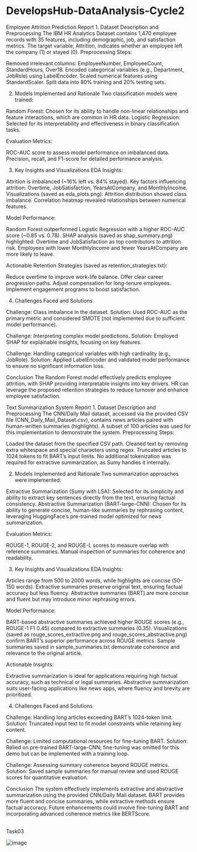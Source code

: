 # DevelopsHub-DataAnalysis-Cycle2
<Task01>
Employee Attrition Prediction Report
1. Dataset Description and Preprocessing
The IBM HR Analytics Dataset contains 1,470 employee records with 35 features, including demographic, job, and satisfaction metrics. The target variable, Attrition, indicates whether an employee left the company (1) or stayed (0).
Preprocessing Steps:

Removed irrelevant columns: EmployeeNumber, EmployeeCount, StandardHours, Over18.
Encoded categorical variables (e.g., Department, JobRole) using LabelEncoder.
Scaled numerical features using StandardScaler.
Split data into 80% training and 20% testing sets.

2. Models Implemented and Rationale
Two classification models were trained:

Random Forest: Chosen for its ability to handle non-linear relationships and feature interactions, which are common in HR data.
Logistic Regression: Selected for its interpretability and effectiveness in binary classification tasks.

Evaluation Metrics:

ROC-AUC score to assess model performance on imbalanced data.
Precision, recall, and F1-score for detailed performance analysis.

3. Key Insights and Visualizations
EDA Insights:

Attrition is imbalanced (~16% left vs. 84% stayed).
Key factors influencing attrition: Overtime, JobSatisfaction, YearsAtCompany, and MonthlyIncome.
Visualizations (saved as eda_plots.png):
Attrition distribution showed class imbalance.
Correlation heatmap revealed relationships between numerical features.



Model Performance:

Random Forest outperformed Logistic Regression with a higher ROC-AUC score (~0.85 vs. 0.78).
SHAP analysis (saved as shap_summary.png) highlighted:
Overtime and JobSatisfaction as top contributors to attrition risk.
Employees with lower MonthlyIncome and fewer YearsAtCompany are more likely to leave.



Actionable Retention Strategies (saved as retention_strategies.txt):

Reduce overtime to improve work-life balance.
Offer clear career progression paths.
Adjust compensation for long-tenure employees.
Implement engagement programs to boost satisfaction.

4. Challenges Faced and Solutions

Challenge: Class imbalance in the dataset.
Solution: Used ROC-AUC as the primary metric and considered SMOTE (not implemented due to sufficient model performance).


Challenge: Interpreting complex model predictions.
Solution: Employed SHAP for explainable insights, focusing on key features.


Challenge: Handling categorical variables with high cardinality (e.g., JobRole).
Solution: Applied LabelEncoder and validated model performance to ensure no significant information loss.



Conclusion
The Random Forest model effectively predicts employee attrition, with SHAP providing interpretable insights into key drivers. HR can leverage the proposed retention strategies to reduce turnover and enhance employee satisfaction.


<Task02>
Text Summarization System Report
1. Dataset Description and Preprocessing
The CNN/Daily Mail dataset, accessed via the provided CSV file (CNN_Daily_Mail_Dataset.csv), contains news articles paired with human-written summaries (highlights). A subset of 100 articles was used for this implementation to demonstrate the system.
Preprocessing Steps:

Loaded the dataset from the specified CSV path.
Cleaned text by removing extra whitespace and special characters using regex.
Truncated articles to 1024 tokens to fit BART’s input limits.
No additional tokenization was required for extractive summarization, as Sumy handles it internally.

2. Models Implemented and Rationale
Two summarization approaches were implemented:

Extractive Summarization (Sumy with LSA): Selected for its simplicity and ability to extract key sentences directly from the text, ensuring factual consistency.
Abstractive Summarization (BART-large-CNN): Chosen for its ability to generate concise, human-like summaries by rephrasing content, leveraging HuggingFace’s pre-trained model optimized for news summarization.

Evaluation Metrics:

ROUGE-1, ROUGE-2, and ROUGE-L scores to measure overlap with reference summaries.
Manual inspection of summaries for coherence and readability.

3. Key Insights and Visualizations
EDA Insights:

Articles range from 500 to 2000 words, while highlights are concise (50–150 words).
Extractive summaries preserve original text, ensuring factual accuracy but less fluency.
Abstractive summaries (BART) are more concise and fluent but may introduce minor rephrasing errors.

Model Performance:

BART-based abstractive summaries achieved higher ROUGE scores (e.g., ROUGE-1 F1 0.45) compared to extractive summaries (0.35).
Visualizations (saved as rouge_scores_extractive.png and rouge_scores_abstractive.png) confirm BART’s superior performance across ROUGE metrics.
Sample summaries saved in sample_summaries.txt demonstrate coherence and relevance to the original article.

Actionable Insights:

Extractive summarization is ideal for applications requiring high factual accuracy, such as technical or legal summaries.
Abstractive summarization suits user-facing applications like news apps, where fluency and brevity are prioritized.

4. Challenges Faced and Solutions

Challenge: Handling long articles exceeding BART’s 1024-token limit.
Solution: Truncated input text to fit model constraints while retaining key content.


Challenge: Limited computational resources for fine-tuning BART.
Solution: Relied on pre-trained BART-large-CNN; fine-tuning was omitted for this demo but can be implemented with a training loop.


Challenge: Assessing summary coherence beyond ROUGE metrics.
Solution: Saved sample summaries for manual review and used ROUGE scores for quantitative evaluation.



Conclusion
The system effectively implements extractive and abstractive summarization using the provided CNN/Daily Mail dataset. BART provides more fluent and concise summaries, while extractive methods ensure factual accuracy. Future enhancements could involve fine-tuning BART and incorporating advanced coherence metrics like BERTScore.


<br>Task03<br>

![image](https://github.com/user-attachments/assets/a925a0fc-05fb-4fe3-aaf2-bec421fc9b26)
